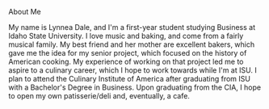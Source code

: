 About Me

My name is Lynnea Dale, and I'm a first-year student studying Business at Idaho State University. I love music and baking, and come from a fairly musical family. My best friend and her mother are excellent bakers, which gave me the idea for my senior project, which focused on the history of American cooking. My experience of working on that project led me to aspire to a culinary career, which I hope to work towards while I'm at ISU. I plan to attend the Culinary Institute of America after graduating from ISU with a Bachelor's Degree in Business. Upon graduating from the CIA, I hope to open my own patisserie/deli and, eventually, a cafe. 
